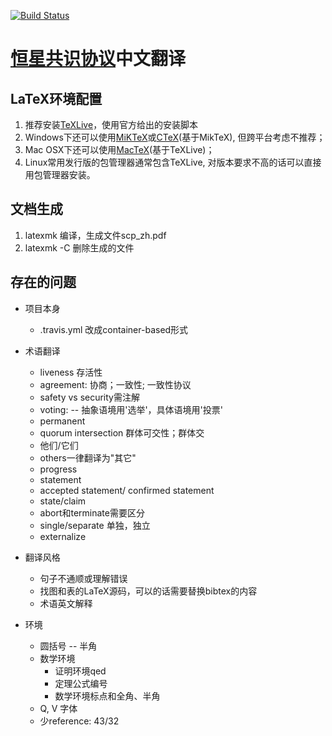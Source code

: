 [![Build Status](https://travis-ci.org/StellarCN/scp_zh.svg)](https://travis-ci.org/StellarCN/scp_zh)

[恒星共识协议](https://www.stellar.org/papers/stellar-consensus-protocol.pdf)中文翻译
======

LaTeX环境配置
------

1. 推荐安装[TeXLive](https://www.tug.org/texlive/)，使用官方给出的安装脚本
  1. Windows下还可以使用[MiKTeX](http://miktex.org/)或[CTeX](http://www.ctex.org/HomePage)(基于MikTeX), 但跨平台考虑不推荐；
  1. Mac OSX下还可以使用[MacTeX](https://tug.org/mactex/)(基于TeXLive)；
  1. Linux常用发行版的包管理器通常包含TeXLive, 对版本要求不高的话可以直接用包管理器安装。

文档生成
------
1. latexmk 编译，生成文件scp\_zh.pdf
1. latexmk -C 删除生成的文件


存在的问题
------

* 项目本身

  - .travis.yml 改成container-based形式


* 术语翻译

  - liveness 存活性
  - agreement: 协商；一致性; 一致性协议
  - safety vs security需注解
  - voting: -- 抽象语境用'选举'，具体语境用'投票'
  - permanent
  - quorum intersection 群体可交性；群体交
  - 他们/它们
  - others一律翻译为"其它"
  - progress
  - statement
  - accepted statement/ confirmed statement
  - state/claim
  - abort和terminate需要区分
  - single/separate 单独，独立
  - externalize


* 翻译风格

  - 句子不通顺或理解错误
  - 找图和表的LaTeX源码，可以的话需要替换bibtex的内容
  - 术语英文解释


* 环境

  - 圆括号 -- 半角
  - 数学环境
    - 证明环境qed
    - 定理公式编号
    - 数学环境标点和全角、半角
  - Q, V 字体
  - 少reference: 43/32

